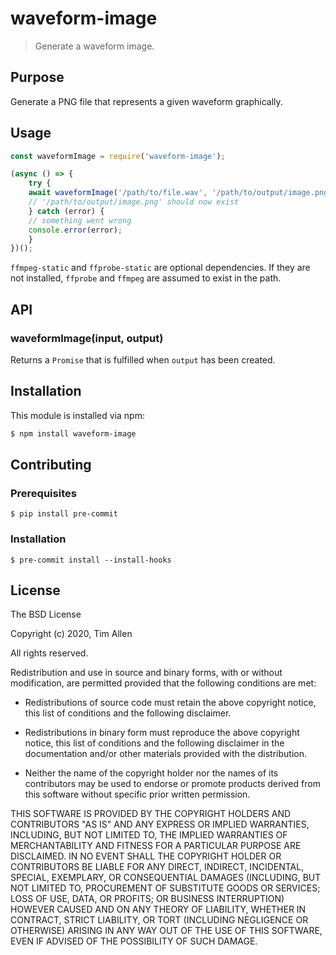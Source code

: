 # waveform-image

> Generate a waveform image.

## Purpose
Generate a PNG file that represents a given waveform graphically.

## Usage
```js
const waveformImage = require('waveform-image');

(async () => {
	try {
    await waveformImage('/path/to/file.wav', '/path/to/output/image.png');
    // '/path/to/output/image.png' should now exist
	} catch (error) {
    // something went wrong
    console.error(error);
	}
})();
```

`ffmpeg-static` and `ffprobe-static` are optional dependencies.  If they are not installed, `ffprobe` and `ffmpeg` are
assumed to exist in the path.


## API

### waveformImage(input, output)

Returns a `Promise` that is fulfilled when `output` has been created.

## Installation

This module is installed via npm:


``` bash
$ npm install waveform-image

```

## Contributing

### Prerequisites

```
$ pip install pre-commit
```

### Installation

```
$ pre-commit install --install-hooks
```

## License

The BSD License

Copyright (c) 2020, Tim Allen

All rights reserved.

Redistribution and use in source and binary forms, with or without modification,
are permitted provided that the following conditions are met:

* Redistributions of source code must retain the above copyright notice, this
  list of conditions and the following disclaimer.

* Redistributions in binary form must reproduce the above copyright notice, this
  list of conditions and the following disclaimer in the documentation and/or
  other materials provided with the distribution.

* Neither the name of the copyright holder nor the names of its
  contributors may be used to endorse or promote products derived from
  this software without specific prior written permission.

THIS SOFTWARE IS PROVIDED BY THE COPYRIGHT HOLDERS AND CONTRIBUTORS "AS IS" AND
ANY EXPRESS OR IMPLIED WARRANTIES, INCLUDING, BUT NOT LIMITED TO, THE IMPLIED
WARRANTIES OF MERCHANTABILITY AND FITNESS FOR A PARTICULAR PURPOSE ARE
DISCLAIMED. IN NO EVENT SHALL THE COPYRIGHT HOLDER OR CONTRIBUTORS BE LIABLE FOR
ANY DIRECT, INDIRECT, INCIDENTAL, SPECIAL, EXEMPLARY, OR CONSEQUENTIAL DAMAGES
(INCLUDING, BUT NOT LIMITED TO, PROCUREMENT OF SUBSTITUTE GOODS OR SERVICES;
LOSS OF USE, DATA, OR PROFITS; OR BUSINESS INTERRUPTION) HOWEVER CAUSED AND ON
ANY THEORY OF LIABILITY, WHETHER IN CONTRACT, STRICT LIABILITY, OR TORT
(INCLUDING NEGLIGENCE OR OTHERWISE) ARISING IN ANY WAY OUT OF THE USE OF THIS
SOFTWARE, EVEN IF ADVISED OF THE POSSIBILITY OF SUCH DAMAGE.

